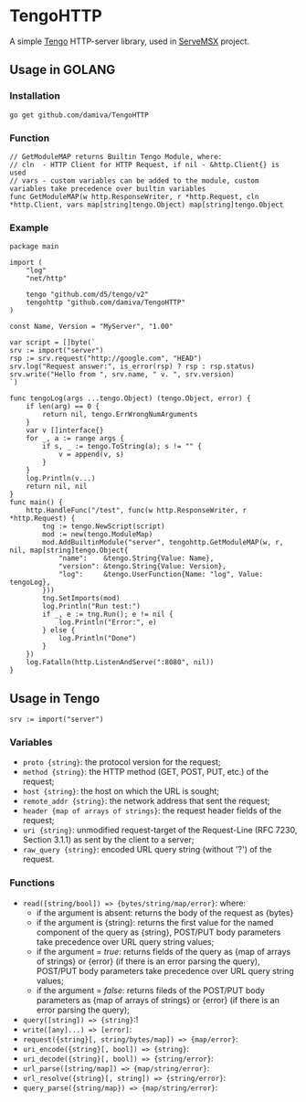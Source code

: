 # TengoHTTP
A simple [Tengo](https://github.com/d5/tengo) HTTP-server library, used in [ServeMSX](https://github.com/damiva/ServeMSX) project.
## Usage in GOLANG
### Installation
```
go get github.com/damiva/TengoHTTP
```
### Function
```golang
// GetModuleMAP returns Builtin Tengo Module, where:
// cln  - HTTP Client for HTTP Request, if nil - &http.Client{} is used
// vars - custom variables can be added to the module, custom variables take precedence over builtin variables
func GetModuleMAP(w http.ResponseWriter, r *http.Request, cln *http.Client, vars map[string]tengo.Object) map[string]tengo.Object
```
### Example
```golang
package main

import (
	"log"
	"net/http"

	tengo "github.com/d5/tengo/v2"
	tengohttp "github.com/damiva/TengoHTTP"
)

const Name, Version = "MyServer", "1.00"

var script = []byte(`
srv := import("server")
rsp := srv.request("http://google.com", "HEAD")
srv.log("Request answer:", is_error(rsp) ? rsp : rsp.status)
srv.write("Hello from ", srv.name, " v. ", srv.version)
`)

func tengoLog(args ...tengo.Object) (tengo.Object, error) {
	if len(arg) == 0 {
		return nil, tengo.ErrWrongNumArguments
	}
	var v []interface{}
	for _, a := range args {
		if s, _ := tengo.ToString(a); s != "" {
			v = append(v, s)
		}
	}
	log.Println(v...)
	return nil, nil
}
func main() {
	http.HandleFunc("/test", func(w http.ResponseWriter, r *http.Request) {
		tng := tengo.NewScript(script)
		mod := new(tengo.ModuleMap)
		mod.AddBuiltinModule("server", tengohttp.GetModuleMAP(w, r, nil, map[string]tengo.Object{
			"name":    &tengo.String{Value: Name},
			"version": &tengo.String{Value: Version},
			"log":     &tengo.UserFunction{Name: "log", Value: tengoLog},
		}))
		tng.SetImports(mod)
		log.Println("Run test:")
		if _, e := tng.Run(); e != nil {
			log.Println("Error:", e)
		} else {
			log.Println("Done")
		}
	})
	log.Fatalln(http.ListenAndServe(":8080", nil))
}
```
## Usage in Tengo
```golang
srv := import("server")
```
### Variables
- `proto {string}`: the protocol version for the request;
- `method {string}`: the HTTP method (GET, POST, PUT, etc.) of the request;
- `host {string}`: the host on which the URL is sought;
- `remote_addr {string}`: the network address that sent the request;
- `header {map of arrays of strings}`: the request header fields of the request;
- `uri {string}`: unmodified request-target of the Request-Line (RFC 7230, Section 3.1.1) as sent by the client to a server;
- `raw_query {string}`: encoded URL query string (without '?') of the request.

### Functions
- `read([string/bool]) => {bytes/string/map/error}`: where:
	- if the argument is absent: returns the body of the request as {bytes}
	- if the argument is {string}: returns the first value for the named component of the query as {string}, POST/PUT body parameters take precedence over URL query string values;
	- if the argument = *true*: returns fields of the query as {map of arrays of strings} or {error} (if there is an error parsing the query), POST/PUT body parameters take precedence over URL query string values;
	- if the argument = *false*: returns fileds of the POST/PUT body parameters as {map of arrays of strings} or {error} (if there is an error parsing the query);
- `query([string]) => {string}`:!
- `write([any]...) => [error]`:
- `request({string}[, string/bytes/map]) => {map/error}`:
- `uri_encode({string}[, bool]) => {string}`:
- `uri_decode({string}[, bool]) => {string/error}`:
- `url_parse([string/map]) => {map/string/error}`:
- `url_resolve({string}[, string]) => {string/error}`:
- `query_parse({string/map}) => {map/string/error}`:


